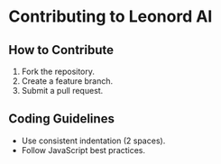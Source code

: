 # Contributing to Leonord AI

## How to Contribute
1. Fork the repository.
2. Create a feature branch.
3. Submit a pull request.

## Coding Guidelines
- Use consistent indentation (2 spaces).
- Follow JavaScript best practices.

